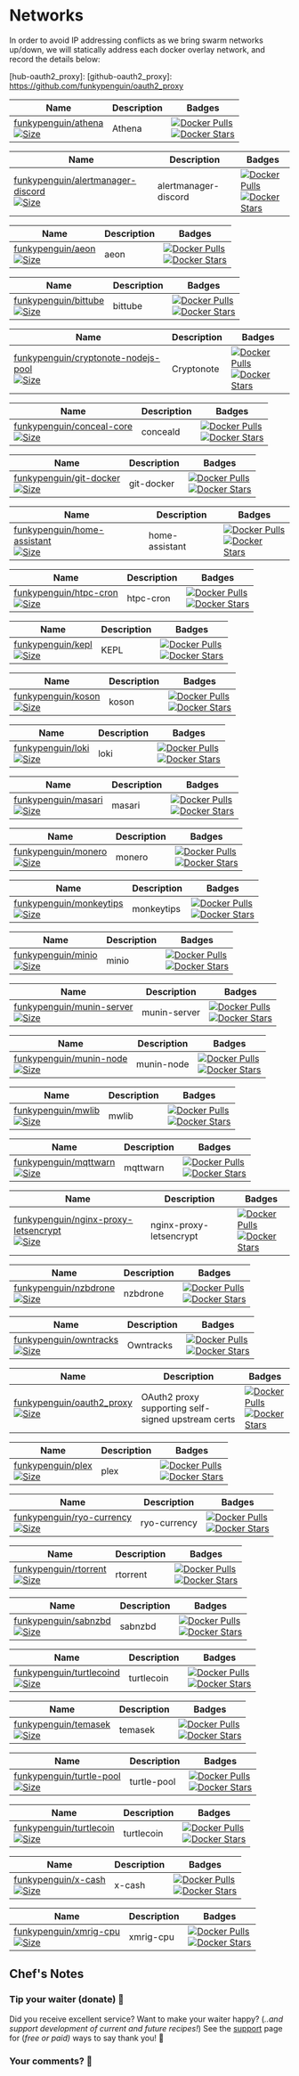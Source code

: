 # Networks

In order to avoid IP addressing conflicts as we bring swarm networks up/down, we will statically address each docker overlay network, and record the details below:

[hub-oauth2_proxy]:
[github-oauth2_proxy]: https://github.com/funkypenguin/oauth2_proxy


Name | Description | Badges
--|--|--
[funkypenguin/athena](https://hub.docker.com/r/funkypenguin/athena/)<br/>[![Size](https://images.microbadger.com/badges/image/funkypenguin/athena.svg)](https://hub.docker.com/r/funkypenguin/athena/)| Athena |[![Docker Pulls](https://img.shields.io/docker/pulls/funkypenguin/athena.svg)](https://hub.docker.com/r/funkypenguin/athena/)<br/>[![Docker Stars](https://img.shields.io/docker/stars/funkypenguin/athena.svg)](https://hub.docker.com/r/funkypenguin/athena/)

Name | Description | Badges
--|--|--
[funkypenguin/alertmanager-discord](https://hub.docker.com/r/funkypenguin/alertmanager-discord/)<br/>[![Size](https://images.microbadger.com/badges/image/funkypenguin/alertmanager-discord.svg)](https://hub.docker.com/r/funkypenguin/alertmanager-discord/)| alertmanager-discord |[![Docker Pulls](https://img.shields.io/docker/pulls/funkypenguin/alertmanager-discord.svg)](https://hub.docker.com/r/funkypenguin/alertmanager-discord/)<br/>[![Docker Stars](https://img.shields.io/docker/stars/funkypenguin/alertmanager-discord.svg)](https://hub.docker.com/r/funkypenguin/alertmanager-discord/)

Name | Description | Badges
--|--|--
[funkypenguin/aeon](https://hub.docker.com/r/funkypenguin/aeon/)<br/>[![Size](https://images.microbadger.com/badges/image/funkypenguin/aeon.svg)](https://hub.docker.com/r/funkypenguin/aeon/)| aeon |[![Docker Pulls](https://img.shields.io/docker/pulls/funkypenguin/aeon.svg)](https://hub.docker.com/r/funkypenguin/aeon/)<br/>[![Docker Stars](https://img.shields.io/docker/stars/funkypenguin/aeon.svg)](https://hub.docker.com/r/funkypenguin/aeon/)

Name | Description | Badges
--|--|--
[funkypenguin/bittube](https://hub.docker.com/r/funkypenguin/bittube/)<br/>[![Size](https://images.microbadger.com/badges/image/funkypenguin/bittube.svg)](https://hub.docker.com/r/funkypenguin/bittube/)| bittube |[![Docker Pulls](https://img.shields.io/docker/pulls/funkypenguin/bittube.svg)](https://hub.docker.com/r/funkypenguin/bittube/)<br/>[![Docker Stars](https://img.shields.io/docker/stars/funkypenguin/bittube.svg)](https://hub.docker.com/r/funkypenguin/bittube/)

Name | Description | Badges
--|--|--
[funkypenguin/cryptonote-nodejs-pool](https://hub.docker.com/r/funkypenguin/cryptonote-nodejs-pool/)<br/>[![Size](https://images.microbadger.com/badges/image/funkypenguin/cryptonote-nodejs-pool.svg)](https://hub.docker.com/r/funkypenguin/cryptonote-nodejs-pool/)| Cryptonote |[![Docker Pulls](https://img.shields.io/docker/pulls/funkypenguin/cryptonote-nodejs-pool.svg)](https://hub.docker.com/r/funkypenguin/cryptonote-nodejs-pool/)<br/>[![Docker Stars](https://img.shields.io/docker/stars/funkypenguin/cryptonote-nodejs-pool.svg)](https://hub.docker.com/r/funkypenguin/cryptonote-nodejs-pool/)

Name | Description | Badges
--|--|--
[funkypenguin/conceal-core](https://hub.docker.com/r/funkypenguin/conceald/)<br/>[![Size](https://images.microbadger.com/badges/image/funkypenguin/conceald.svg)](https://hub.docker.com/r/funkypenguin/conceald//)| conceald |[![Docker Pulls](https://img.shields.io/docker/pulls/funkypenguin/conceald.svg)](https://hub.docker.com/r/funkypenguin/conceald/)<br/>[![Docker Stars](https://img.shields.io/docker/stars/funkypenguin/conceald.svg)](https://hub.docker.com/r/funkypenguin/conceald/)

Name | Description | Badges
--|--|--
[funkypenguin/git-docker](https://hub.docker.com/r/funkypenguin/git-docker/)<br/>[![Size](https://images.microbadger.com/badges/image/funkypenguin/git-docker.svg)](https://hub.docker.com/r/funkypenguin/git-docker/)| git-docker|[![Docker Pulls](https://img.shields.io/docker/pulls/funkypenguin/git-docker.svg)](https://hub.docker.com/r/funkypenguin/git-docker/)<br/>[![Docker Stars](https://img.shields.io/docker/stars/funkypenguin/git-docker.svg)](https://hub.docker.com/r/funkypenguin/git-docker/)

Name | Description | Badges
--|--|--
[funkypenguin/home-assistant](https://hub.docker.com/r/funkypenguin/home-assistant/)<br/>[![Size](https://images.microbadger.com/badges/image/funkypenguin/home-assistant.svg)](https://hub.docker.com/r/funkypenguin/home-assistant//)| home-assistant |[![Docker Pulls](https://img.shields.io/docker/pulls/funkypenguin/home-assistant.svg)](https://hub.docker.com/r/funkypenguin/home-assistant/)<br/>[![Docker Stars](https://img.shields.io/docker/stars/funkypenguin/home-assistant.svg)](https://hub.docker.com/r/funkypenguin/home-assistant/)

Name | Description | Badges
--|--|--
[funkypenguin/htpc-cron](https://hub.docker.com/r/funkypenguin/htpc-cron/)<br/>[![Size](https://images.microbadger.com/badges/image/funkypenguin/htpc-cron.svg)](https://hub.docker.com/r/funkypenguin/htpc-cron/)| htpc-cron |[![Docker Pulls](https://img.shields.io/docker/pulls/funkypenguin/htpc-cron.svg)](https://hub.docker.com/r/funkypenguin/htpc-cron/)<br/>[![Docker Stars](https://img.shields.io/docker/stars/funkypenguin/htpc-cron.svg)](https://hub.docker.com/r/funkypenguin/htpc-cron/)

Name | Description | Badges
--|--|--
[funkypenguin/kepl](https://hub.docker.com/r/funkypenguin/kepl/)<br/>[![Size](https://images.microbadger.com/badges/image/funkypenguin/kepl.svg)](https://hub.docker.com/r/funkypenguin/kepl/)| KEPL |[![Docker Pulls](https://img.shields.io/docker/pulls/funkypenguin/kepl.svg)](https://hub.docker.com/r/funkypenguin/kepl/)<br/>[![Docker Stars](https://img.shields.io/docker/stars/funkypenguin/kepl.svg)](https://hub.docker.com/r/funkypenguin/kepl/)

Name | Description | Badges
--|--|--
[funkypenguin/koson](https://hub.docker.com/r/funkypenguin/koson/)<br/>[![Size](https://images.microbadger.com/badges/image/funkypenguin/koson.svg)](https://hub.docker.com/r/funkypenguin/koson/)| koson |[![Docker Pulls](https://img.shields.io/docker/pulls/funkypenguin/koson.svg)](https://hub.docker.com/r/funkypenguin/koson/)<br/>[![Docker Stars](https://img.shields.io/docker/stars/funkypenguin/koson.svg)](https://hub.docker.com/r/funkypenguin/koson/)

Name | Description | Badges
--|--|--
[funkypenguin/loki](https://hub.docker.com/r/funkypenguin/loki/)<br/>[![Size](https://images.microbadger.com/badges/image/funkypenguin/loki.svg)](https://hub.docker.com/r/funkypenguin/loki/)| loki |[![Docker Pulls](https://img.shields.io/docker/pulls/funkypenguin/loki.svg)](https://hub.docker.com/r/funkypenguin/loki/)<br/>[![Docker Stars](https://img.shields.io/docker/stars/funkypenguin/loki.svg)](https://hub.docker.com/r/funkypenguin/loki/)

Name | Description | Badges
--|--|--
[funkypenguin/masari](https://hub.docker.com/r/funkypenguin/masari/)<br/>[![Size](https://images.microbadger.com/badges/image/funkypenguin/masari.svg)](https://hub.docker.com/r/funkypenguin/masari//)| masari |[![Docker Pulls](https://img.shields.io/docker/pulls/funkypenguin/masari.svg)](https://hub.docker.com/r/funkypenguin/masari/)<br/>[![Docker Stars](https://img.shields.io/docker/stars/funkypenguin/masari.svg)](https://hub.docker.com/r/funkypenguin/masari/)

Name | Description | Badges
--|--|--
[funkypenguin/monero](https://hub.docker.com/r/funkypenguin/monero/)<br/>[![Size](https://images.microbadger.com/badges/image/funkypenguin/monero.svg)](https://hub.docker.com/r/funkypenguin/monero/)| monero |[![Docker Pulls](https://img.shields.io/docker/pulls/funkypenguin/monero.svg)](https://hub.docker.com/r/funkypenguin/monero/)<br/>[![Docker Stars](https://img.shields.io/docker/stars/funkypenguin/monero.svg)](https://hub.docker.com/r/funkypenguin/monero/)

Name | Description | Badges
--|--|--
[funkypenguin/monkeytips](https://hub.docker.com/r/funkypenguin/monkeytips/)<br/>[![Size](https://images.microbadger.com/badges/image/funkypenguin/monkeytips.svg)](https://hub.docker.com/r/funkypenguin/monkeytips//)| monkeytips |[![Docker Pulls](https://img.shields.io/docker/pulls/funkypenguin/monkeytips.svg)](https://hub.docker.com/r/funkypenguin/monkeytips/)<br/>[![Docker Stars](https://img.shields.io/docker/stars/funkypenguin/monkeytips.svg)](https://hub.docker.com/r/funkypenguin/monkeytips/)

Name | Description | Badges
--|--|--
[funkypenguin/minio](https://hub.docker.com/r/funkypenguin/minio/)<br/>[![Size](https://images.microbadger.com/badges/image/funkypenguin/minio.svg)](https://hub.docker.com/r/funkypenguin/minio/)| minio |[![Docker Pulls](https://img.shields.io/docker/pulls/funkypenguin/minio.svg)](https://hub.docker.com/r/funkypenguin/minio/)<br/>[![Docker Stars](https://img.shields.io/docker/stars/funkypenguin/minio.svg)](https://hub.docker.com/r/funkypenguin/minio/)

Name | Description | Badges
--|--|--
[funkypenguin/munin-server](https://hub.docker.com/r/funkypenguin/munin-server/)<br/>[![Size](https://images.microbadger.com/badges/image/funkypenguin/munin-server.svg)](https://hub.docker.com/r/funkypenguin/munin-server/)| munin-server |[![Docker Pulls](https://img.shields.io/docker/pulls/funkypenguin/munin-server.svg)](https://hub.docker.com/r/funkypenguin/munin-server/)<br/>[![Docker Stars](https://img.shields.io/docker/stars/funkypenguin/munin-server.svg)](https://hub.docker.com/r/funkypenguin/munin-server/)

Name | Description | Badges
--|--|--
[funkypenguin/munin-node](https://hub.docker.com/r/funkypenguin/munin-node/)<br/>[![Size](https://images.microbadger.com/badges/image/funkypenguin/munin-node.svg)](https://hub.docker.com/r/funkypenguin/munin-node/)| munin-node |[![Docker Pulls](https://img.shields.io/docker/pulls/funkypenguin/munin-node.svg)](https://hub.docker.com/r/funkypenguin/munin-node/)<br/>[![Docker Stars](https://img.shields.io/docker/stars/funkypenguin/munin-node.svg)](https://hub.docker.com/r/funkypenguin/munin-node/)

Name | Description | Badges
--|--|--
[funkypenguin/mwlib](https://hub.docker.com/r/funkypenguin/mwlib/)<br/>[![Size](https://images.microbadger.com/badges/image/funkypenguin/mwlib.svg)](https://hub.docker.com/r/funkypenguin/mwlib/)| mwlib |[![Docker Pulls](https://img.shields.io/docker/pulls/funkypenguin/mwlib.svg)](https://hub.docker.com/r/funkypenguin/mwlib/)<br/>[![Docker Stars](https://img.shields.io/docker/stars/funkypenguin/mwlib.svg)](https://hub.docker.com/r/funkypenguin/mwlib/)

Name | Description | Badges
--|--|--
[funkypenguin/mqttwarn](https://hub.docker.com/r/funkypenguin/mqttwarn/)<br/>[![Size](https://images.microbadger.com/badges/image/funkypenguin/mqttwarn.svg)](https://hub.docker.com/r/funkypenguin/mqttwarn/)| mqttwarn |[![Docker Pulls](https://img.shields.io/docker/pulls/funkypenguin/mqttwarn.svg)](https://hub.docker.com/r/funkypenguin/mqttwarn/)<br/>[![Docker Stars](https://img.shields.io/docker/stars/funkypenguin/mqttwarn.svg)](https://hub.docker.com/r/funkypenguin/mqttwarn/)


Name | Description | Badges
--|--|--
[funkypenguin/nginx-proxy-letsencrypt](https://hub.docker.com/r/funkypenguin/nginx-proxy-letsencrypt/)<br/>[![Size](https://images.microbadger.com/badges/image/funkypenguin/nginx-proxy-letsencrypt.svg)](https://hub.docker.com/r/funkypenguin/nginx-proxy-letsencrypt/)| nginx-proxy-letsencrypt |[![Docker Pulls](https://img.shields.io/docker/pulls/funkypenguin/nginx-proxy-letsencrypt.svg)](https://hub.docker.com/r/funkypenguin/nginx-proxy-letsencrypt/)<br/>[![Docker Stars](https://img.shields.io/docker/stars/funkypenguin/nginx-proxy-letsencrypt.svg)](https://hub.docker.com/r/funkypenguin/nginx-proxy-letsencrypt/)

Name | Description | Badges
--|--|--
[funkypenguin/nzbdrone](https://hub.docker.com/r/funkypenguin/nzbdrone/)<br/>[![Size](https://images.microbadger.com/badges/image/funkypenguin/nzbdrone.svg)](https://hub.docker.com/r/funkypenguin/nzbdrone/)| nzbdrone |[![Docker Pulls](https://img.shields.io/docker/pulls/funkypenguin/nzbdrone.svg)](https://hub.docker.com/r/funkypenguin/nzbdrone/)<br/>[![Docker Stars](https://img.shields.io/docker/stars/funkypenguin/nzbdrone.svg)](https://hub.docker.com/r/funkypenguin/nzbdrone/)


Name | Description | Badges
--|--|--
[funkypenguin/owntracks](https://hub.docker.com/r/funkypenguin/owntracks/)<br/>[![Size](https://images.microbadger.com/badges/image/funkypenguin/owntracks.svg)](https://hub.docker.com/r/funkypenguin/owntracks//)| Owntracks |[![Docker Pulls](https://img.shields.io/docker/pulls/funkypenguin/owntracks.svg)](https://hub.docker.com/r/funkypenguin/owntracks/)<br/>[![Docker Stars](https://img.shields.io/docker/stars/funkypenguin/owntracks.svg)](https://hub.docker.com/r/funkypenguin/owntracks/)


Name | Description | Badges
--|--|--
[funkypenguin/oauth2_proxy](https://hub.docker.com/r/funkypenguin/oauth2_proxy/)<br/>[![Size](https://images.microbadger.com/badges/image/funkypenguin/oauth2_proxy.svg)](https://hub.docker.com/r/funkypenguin/oauth2_proxy/)| OAuth2 proxy supporting self-signed upstream certs |[![Docker Pulls](https://img.shields.io/docker/pulls/funkypenguin/oauth2_proxy.svg)](https://hub.docker.com/r/funkypenguin/oauth2_proxy/)<br/>[![Docker Stars](https://img.shields.io/docker/stars/funkypenguin/oauth2_proxy.svg)](https://hub.docker.com/r/funkypenguin/oauth2_proxy/)


Name | Description | Badges
--|--|--
[funkypenguin/plex](https://hub.docker.com/r/funkypenguin/plex/)<br/>[![Size](https://images.microbadger.com/badges/image/funkypenguin/plex.svg)](https://hub.docker.com/r/funkypenguin/plex/)| plex |[![Docker Pulls](https://img.shields.io/docker/pulls/funkypenguin/plex.svg)](https://hub.docker.com/r/funkypenguin/plex/)<br/>[![Docker Stars](https://img.shields.io/docker/stars/funkypenguin/plex.svg)](https://hub.docker.com/r/funkypenguin/plex/)


Name | Description | Badges
--|--|--
[funkypenguin/ryo-currency](https://hub.docker.com/r/funkypenguin/ryo-currency/)<br/>[![Size](https://images.microbadger.com/badges/image/funkypenguin/ryo-currency.svg)](https://hub.docker.com/r/funkypenguin/ryo-currency/)| ryo-currency |[![Docker Pulls](https://img.shields.io/docker/pulls/funkypenguin/ryo-currency.svg)](https://hub.docker.com/r/funkypenguin/ryo-currency/)<br/>[![Docker Stars](https://img.shields.io/docker/stars/funkypenguin/ryo-currency.svg)](https://hub.docker.com/r/funkypenguin/ryo-currency/)

Name | Description | Badges
--|--|--
[funkypenguin/rtorrent](https://hub.docker.com/r/funkypenguin/rtorrent/)<br/>[![Size](https://images.microbadger.com/badges/image/funkypenguin/rtorrent.svg)](https://hub.docker.com/r/funkypenguin/rtorrent/)| rtorrent |[![Docker Pulls](https://img.shields.io/docker/pulls/funkypenguin/rtorrent.svg)](https://hub.docker.com/r/funkypenguin/rtorrent/)<br/>[![Docker Stars](https://img.shields.io/docker/stars/funkypenguin/rtorrent.svg)](https://hub.docker.com/r/funkypenguin/rtorrent/)


Name | Description | Badges
--|--|--
[funkypenguin/sabnzbd](https://hub.docker.com/r/funkypenguin/sabnzbd/)<br/>[![Size](https://images.microbadger.com/badges/image/funkypenguin/sabnzbd.svg)](https://hub.docker.com/r/funkypenguin/oauth2_proxy/)| sabnzbd |[![Docker Pulls](https://img.shields.io/docker/pulls/funkypenguin/sabnzbd.svg)](https://hub.docker.com/r/funkypenguin/sabnzbd/)<br/>[![Docker Stars](https://img.shields.io/docker/stars/funkypenguin/sabnzbd.svg)](https://hub.docker.com/r/funkypenguin/sabnzbd/)

Name | Description | Badges
--|--|--
[funkypenguin/turtlecoind](https://hub.docker.com/r/funkypenguin/turtlecoind/)<br/>[![Size](https://images.microbadger.com/badges/image/funkypenguin/turtlecoind.svg)](https://hub.docker.com/r/funkypenguin/turtlecoind/)| turtlecoin |[![Docker Pulls](https://img.shields.io/docker/pulls/funkypenguin/turtlecoind.svg)](https://hub.docker.com/r/funkypenguin/turtlecoind/)<br/>[![Docker Stars](https://img.shields.io/docker/stars/funkypenguin/turtlecoind.svg)](https://hub.docker.com/r/funkypenguin/turtlecoind/)

Name | Description | Badges
--|--|--
[funkypenguin/temasek](https://hub.docker.com/r/funkypenguin/temasek/)<br/>[![Size](https://images.microbadger.com/badges/image/funkypenguin/temasek.svg)](https://hub.docker.com/r/funkypenguin/temasek/)| temasek |[![Docker Pulls](https://img.shields.io/docker/pulls/funkypenguin/temasek.svg)](https://hub.docker.com/r/funkypenguin/temasek/)<br/>[![Docker Stars](https://img.shields.io/docker/stars/funkypenguin/temasek.svg)](https://hub.docker.com/r/funkypenguin/temasek/)

Name | Description | Badges
--|--|--
[funkypenguin/turtle-pool](https://hub.docker.com/r/funkypenguin/turtle-pool/)<br/>[![Size](https://images.microbadger.com/badges/image/funkypenguin/turtle-pool.svg)](https://hub.docker.com/r/funkypenguin/turtle-pool//)| turtle-pool |[![Docker Pulls](https://img.shields.io/docker/pulls/funkypenguin/turtle-pool.svg)](https://hub.docker.com/r/funkypenguin/turtle-pool/)<br/>[![Docker Stars](https://img.shields.io/docker/stars/funkypenguin/turtle-pool.svg)](https://hub.docker.com/r/funkypenguin/turtle-pool/)

Name | Description | Badges
--|--|--
[funkypenguin/turtlecoin](https://hub.docker.com/r/funkypenguin/turtlecoin/)<br/>[![Size](https://images.microbadger.com/badges/image/funkypenguin/turtlecoin.svg)](https://hub.docker.com/r/funkypenguin/turtlecoin/)| turtlecoin |[![Docker Pulls](https://img.shields.io/docker/pulls/funkypenguin/turtlecoin.svg)](https://hub.docker.com/r/funkypenguin/turtlecoin/)<br/>[![Docker Stars](https://img.shields.io/docker/stars/funkypenguin/turtlecoin.svg)](https://hub.docker.com/r/funkypenguin/turtlecoin/)

Name | Description | Badges
--|--|--
[funkypenguin/x-cash](https://hub.docker.com/r/funkypenguin/x-cash/)<br/>[![Size](https://images.microbadger.com/badges/image/funkypenguin/x-cash.svg)](https://hub.docker.com/r/funkypenguin/x-cash/)| x-cash |[![Docker Pulls](https://img.shields.io/docker/pulls/funkypenguin/x-cash.svg)](https://hub.docker.com/r/funkypenguin/x-cash/)<br/>[![Docker Stars](https://img.shields.io/docker/stars/funkypenguin/x-cash.svg)](https://hub.docker.com/r/funkypenguin/x-cash/)

Name | Description | Badges
--|--|--
[funkypenguin/xmrig-cpu](https://hub.docker.com/r/funkypenguin/xmrig-cpu/)<br/>[![Size](https://images.microbadger.com/badges/image/funkypenguin/xmrig-cpu.svg)](https://hub.docker.com/r/funkypenguin/xmrig-cpu/)| xmrig-cpu |[![Docker Pulls](https://img.shields.io/docker/pulls/funkypenguin/xmrig-cpu.svg)](https://hub.docker.com/r/funkypenguin/xmrig-cpu/)<br/>[![Docker Stars](https://img.shields.io/docker/stars/funkypenguin/xmrig-cpu.svg)](https://hub.docker.com/r/funkypenguin/xmrig-cpu/)


## Chef's Notes

### Tip your waiter (donate) 👏

Did you receive excellent service? Want to make your waiter happy? (_..and support development of current and future recipes!_) See the [support](/support/) page for (_free or paid)_ ways to say thank you! 👏

### Your comments? 💬
